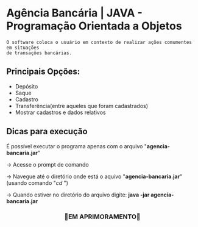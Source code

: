 # Agência Bancária | JAVA - Programação Orientada a Objetos
    O software coloca o usuário em contexto de realizar ações comumentes em situações
    de transações bancárias.

## Principais Opções:
- Depósito
- Saque
- Cadastro
- Transferência(entre aqueles que foram cadastrados)
- Mostrar cadastros e dados relativos

## Dicas para execução
É possível executar o programa apenas com o arquivo "**agencia-bancaria.jar**"

-> Acesse o prompt de comando

-> Navegue até o diretório onde está o aquivo "**agencia-bancaria.jar**" (usando comando "*cd <nome-diretorio>*")
    
-> Quando estiver no diretório do arquivo digite: **java -jar agencia-bancaria.jar**

<h3 align="center">🚧EM APRIMORAMENTO🚧</h3>

